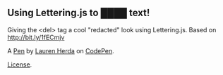Using Lettering.js to ████ text!
--------------------------------
Giving the &lt;del&gt; tag a cool "redacted" look using Lettering.js. Based on http://bit.ly/1fECmjv

A [Pen](https://codepen.io/lrenhrda/pen/CLpst) by [Lauren Herda](https://codepen.io/lrenhrda) on [CodePen](https://codepen.io).

[License](https://codepen.io/lrenhrda/pen/CLpst/license).